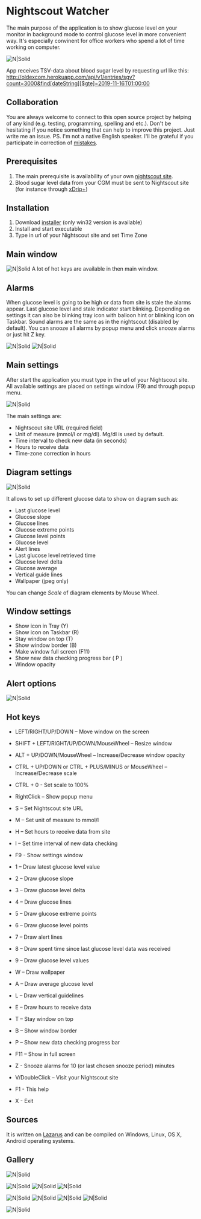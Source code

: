 # Nightscout Watcher
The main purpose of the application is to show glucose level on your monitor in background mode to control glucose level in more convenient way. It's especially convinent for office workers who spend a lot of time working on computer.

![N|Solid](https://raw.githubusercontent.com/SergeyRock/nightscout-watcher/master/screenshots/Main.jpg)

App receives TSV-data about blood sugar level by requesting url like this: http://oldexcom.herokuapp.com/api/v1/entries/sgv?count=3000&find[dateString][$gte]=2019-11-16T01:00:00

## Collaboration
You are always welcome to connect to this open source project by helping of any kind (e.g. testing, programming, spelling and etc.). 
Don't be hesitating if you notice something that can help to improve this project. Just write me an issue.
PS. I'm not a native English speaker. I'll be grateful if you participate in correction of [mistakes](https://github.com/SergeyRock/nightscout-watcher/issues).

## Prerequisites
1. The main prerequisite is availability of your own [nightscout site](https://github.com/nightscout/cgm-remote-monitor).
2. Blood sugar level data from your CGM must be sent to Nightscout site (for instance through [xDrip+](https://github.com/NightscoutFoundation/xDrip))

## Installation
1. Download [installer](https://github.com/SergeyRock/nightscout-watcher/releases) (only win32 version is available)
2. Install and start executable
3. Type in url of your Nightscout site and set Time Zone

## Main window
![N|Solid](https://raw.githubusercontent.com/SergeyRock/nightscout-watcher/master/screenshots/Main.2.jpg)
A lot of hot keys are available in then main window.

## Alarms
When glucose level is going to be high or data from site is stale the alarms appear.
Last glucose level and stale indicator start blinking.
Depending on settings it can also be blinking tray icon with balloon hint or blinking icon on Taskbar.
Sound alarms are the same as in the nightscout (disabled by default).
You can snooze all alarms by popup menu and click snooze alarms or just hit Z key.

![N|Solid](https://raw.githubusercontent.com/SergeyRock/nightscout-watcher/master/screenshots/TrayIconAlert.jpg)
![N|Solid](https://raw.githubusercontent.com/SergeyRock/nightscout-watcher/master/screenshots/TaskbarIcon.jpg)

## Main settings
After start the application you must type in the url of your Nightscout site.
All available settings are placed on settings window (F9) and through popup menu.

![N|Solid](https://raw.githubusercontent.com/SergeyRock/nightscout-watcher/master/screenshots/Settings.Main.jpg)

The main settings are:
- Nightscout site URL (required field)
- Unit of measure (mmol/l or mg/dl). Mg/dl is used by default.
- Time interval to check new data (in seconds)
- Hours to receive data
- Time-zone correction in hours

## Diagram settings
![N|Solid](https://raw.githubusercontent.com/SergeyRock/nightscout-watcher/master/screenshots/Settings.Diagram.jpg)

It allows to set up different glucose data to show on diagram such as:
- Last glucose level
- Glucose slope
- Glucose lines
- Glucose extreme points
- Glucose level points
- Glucose level
- Alert lines
- Last glucose level retrieved time
- Glucose level delta
- Glucose average
- Vertical guide lines
- Wallpaper (jpeg only)

You can change *Scale* of diagram elements by Mouse Wheel.

## Window settings
- Show icon in Tray (Y)
- Show icon on Taskbar (R)
- Stay window on top (T)
- Show window border (B)
- Make window full screen (F11)
- Show new data checking progress bar ( P )
- Window opacity

## Alert options
![N|Solid](https://raw.githubusercontent.com/SergeyRock/nightscout-watcher/master/screenshots/Settings.Alerts.jpg)

## Hot keys
- LEFT/RIGHT/UP/DOWN – Move window on the screen
- SHIFT + LEFT/RIGHT/UP/DOWN/MouseWheel – Resize window
- ALT + UP/DOWN/MouseWheel – Increase/Decrease window opacity
- CTRL + UP/DOWN or CTRL + PLUS/MINUS or MouseWheel – Increase/Decrease scale
- CTRL + 0 - Set scale to 100%
- RightClick – Show popup menu

- S – Set Nightscout site URL
- M – Set unit of measure to mmol/l
- H – Set hours to receive data from site
- I – Set time interval of new data checking
- F9 - Show settings window

- 1 – Draw latest glucose level value
- 2 – Draw glucose slope
- 3 – Draw glucose level delta
- 4 – Draw glucose lines
- 5 – Draw glucose extreme points
- 6 – Draw glucose level points
- 7 – Draw alert lines
- 8 – Draw spent time since last glucose level data was received
- 9 – Draw glucose level values
- W – Draw wallpaper
- A – Draw average glucose level
- L – Draw vertical guidelines
- E – Draw hours to receive data
- T – Stay window on top
- B – Show window border
- P – Show new data checking progress bar
- F11 – Show in full screen

- Z - Snooze alarms for 10 (or last chosen snooze period) minutes
- V/DoubleClick – Visit your Nightscout site
- F1 - This help

- X - Exit

## Sources
It is written on [Lazarus](https://en.wikipedia.org/wiki/Lazarus_(IDE)) and can be compiled on Windows, Linux, OS X, Android operating systems.

## Gallery
![N|Solid](https://raw.githubusercontent.com/SergeyRock/nightscout-watcher/master/screenshots/gallery/11.08-15615.jpg) 

![N|Solid](https://raw.githubusercontent.com/SergeyRock/nightscout-watcher/master/screenshots/gallery/11.08-28698.jpg)
![N|Solid](https://raw.githubusercontent.com/SergeyRock/nightscout-watcher/master/screenshots/gallery/11.08-27016.jpg)
![N|Solid](https://raw.githubusercontent.com/SergeyRock/nightscout-watcher/master/screenshots/gallery/11.08-27065.jpg)

![N|Solid](https://raw.githubusercontent.com/SergeyRock/nightscout-watcher/master/screenshots/gallery/11.09-21634.jpg)
![N|Solid](https://raw.githubusercontent.com/SergeyRock/nightscout-watcher/master/screenshots/gallery/11.08-27709.jpg)
![N|Solid](https://raw.githubusercontent.com/SergeyRock/nightscout-watcher/master/screenshots/gallery/11.09-20531.jpg)
![N|Solid](https://raw.githubusercontent.com/SergeyRock/nightscout-watcher/master/screenshots/gallery/11.09-20629.jpg)

![N|Solid](https://raw.githubusercontent.com/SergeyRock/nightscout-watcher/master/screenshots/Main.Menu.jpg)
